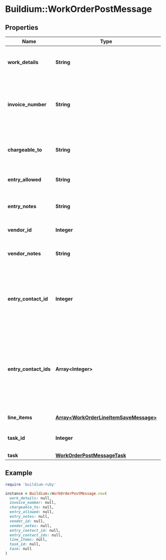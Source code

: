 # Buildium::WorkOrderPostMessage

## Properties

| Name | Type | Description | Notes |
| ---- | ---- | ----------- | ----- |
| **work_details** | **String** | Description of the work order. The value cannot exceed 65,535 characters. | [optional] |
| **invoice_number** | **String** | The invoice or reference number that the vendor assigned to the work order. The value cannot exceed 50 characters. | [optional] |
| **chargeable_to** | **String** | A description of the entity that will be charged for the work. The value cannot exceed 100 characters. | [optional] |
| **entry_allowed** | **String** | Indicates whether entry has been allowed to the unit. |  |
| **entry_notes** | **String** | Notes specific to entering the unit. The value cannot exceed 65,535 characters. | [optional] |
| **vendor_id** | **Integer** | Vendor unique identifier. |  |
| **vendor_notes** | **String** | Notes specific to the vendor. The value cannot exceed 65,535 characters. | [optional] |
| **entry_contact_id** | **Integer** | Contact user unique identifier. The user type must be one of the following: &#x60;RentalTenant&#x60;, &#x60;AssociationOwner&#x60;, &#x60;Staff&#x60;, &#x60;RentalOwner&#x60;. | [optional] |
| **entry_contact_ids** | **Array&lt;Integer&gt;** | Collection of entry contact user unique identifiers for the work order. The user type of each user in the collection must be one of the following: &#x60;RentalTenant&#x60;, &#x60;AssociationOwner&#x60;, &#x60;Staff&#x60;, &#x60;RentalOwner&#x60;. | [optional] |
| **line_items** | [**Array&lt;WorkOrderLineItemSaveMessage&gt;**](WorkOrderLineItemSaveMessage.md) | Work order line items. | [optional] |
| **task_id** | **Integer** | Task unique identifier to associate with the work order. | [optional] |
| **task** | [**WorkOrderPostMessageTask**](WorkOrderPostMessageTask.md) |  | [optional] |

## Example

```ruby
require 'buildium-ruby'

instance = Buildium::WorkOrderPostMessage.new(
  work_details: null,
  invoice_number: null,
  chargeable_to: null,
  entry_allowed: null,
  entry_notes: null,
  vendor_id: null,
  vendor_notes: null,
  entry_contact_id: null,
  entry_contact_ids: null,
  line_items: null,
  task_id: null,
  task: null
)
```

